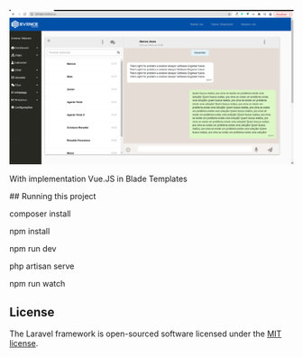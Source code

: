 <p align="center"><img src="./public/images/painel.png"></p>

<p> With implementation Vue.JS in Blade Templates </p>
## Running this project

composer install

npm install

npm run dev

php artisan serve 

npm run watch

## License

The Laravel framework is open-sourced software licensed under the [MIT license](http://opensource.org/licenses/MIT).
